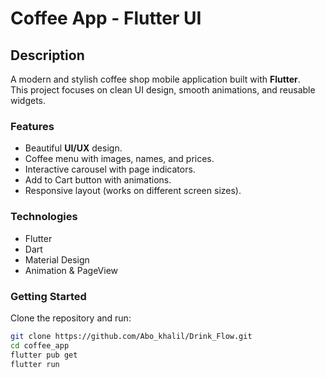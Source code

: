 # Coffee App - Flutter UI

## Description

A modern and stylish coffee shop mobile application built with **Flutter**.  
This project focuses on clean UI design, smooth animations, and reusable widgets.

### Features
- Beautiful **UI/UX** design.
- Coffee menu with images, names, and prices.
- Interactive carousel with page indicators.
- Add to Cart button with animations.
- Responsive layout (works on different screen sizes).

### Technologies
- Flutter
- Dart
- Material Design
- Animation & PageView

### Getting Started
Clone the repository and run:
```bash
git clone https://github.com/Abo_khalil/Drink_Flow.git
cd coffee_app
flutter pub get
flutter run
